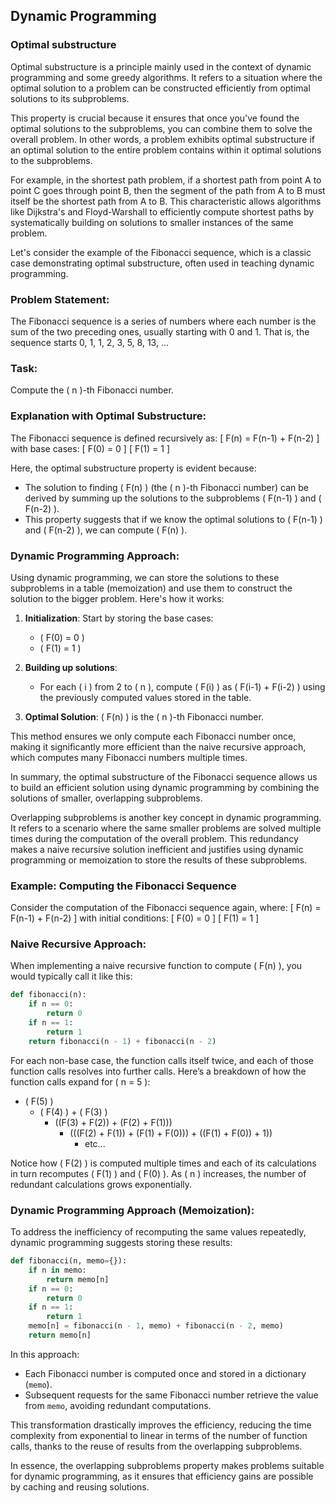 ## Dynamic Programming

### Optimal substructure
Optimal substructure is a principle mainly used in the context of dynamic programming and some greedy algorithms. It refers to a situation where the optimal solution to a problem can be constructed efficiently from optimal solutions to its subproblems.

This property is crucial because it ensures that once you've found the optimal solutions to the subproblems, you can combine them to solve the overall problem. In other words, a problem exhibits optimal substructure if an optimal solution to the entire problem contains within it optimal solutions to the subproblems.

For example, in the shortest path problem, if a shortest path from point A to point C goes through point B, then the segment of the path from A to B must itself be the shortest path from A to B. This characteristic allows algorithms like Dijkstra's and Floyd-Warshall to efficiently compute shortest paths by systematically building on solutions to smaller instances of the same problem.

Let's consider the example of the Fibonacci sequence, which is a classic case demonstrating optimal substructure, often used in teaching dynamic programming.

### Problem Statement:
The Fibonacci sequence is a series of numbers where each number is the sum of the two preceding ones, usually starting with 0 and 1. That is, the sequence starts 0, 1, 1, 2, 3, 5, 8, 13, ...

### Task:
Compute the \( n \)-th Fibonacci number.

### Explanation with Optimal Substructure:
The Fibonacci sequence is defined recursively as:
\[ F(n) = F(n-1) + F(n-2) \]
with base cases:
\[ F(0) = 0 \]
\[ F(1) = 1 \]

Here, the optimal substructure property is evident because:
- The solution to finding \( F(n) \) (the \( n \)-th Fibonacci number) can be derived by summing up the solutions to the subproblems \( F(n-1) \) and \( F(n-2) \).
- This property suggests that if we know the optimal solutions to \( F(n-1) \) and \( F(n-2) \), we can compute \( F(n) \).

### Dynamic Programming Approach:
Using dynamic programming, we can store the solutions to these subproblems in a table (memoization) and use them to construct the solution to the bigger problem. Here's how it works:

1. **Initialization**: Start by storing the base cases:
   - \( F(0) = 0 \)
   - \( F(1) = 1 \)

2. **Building up solutions**:
   - For each \( i \) from 2 to \( n \), compute \( F(i) \) as \( F(i-1) + F(i-2) \) using the previously computed values stored in the table.

3. **Optimal Solution**: \( F(n) \) is the \( n \)-th Fibonacci number.

This method ensures we only compute each Fibonacci number once, making it significantly more efficient than the naive recursive approach, which computes many Fibonacci numbers multiple times.

In summary, the optimal substructure of the Fibonacci sequence allows us to build an efficient solution using dynamic programming by combining the solutions of smaller, overlapping subproblems.

Overlapping subproblems is another key concept in dynamic programming. It refers to a scenario where the same smaller problems are solved multiple times during the computation of the overall problem. This redundancy makes a naive recursive solution inefficient and justifies using dynamic programming or memoization to store the results of these subproblems.

### Example: Computing the Fibonacci Sequence

Consider the computation of the Fibonacci sequence again, where:
\[ F(n) = F(n-1) + F(n-2) \]
with initial conditions:
\[ F(0) = 0 \]
\[ F(1) = 1 \]

### Naive Recursive Approach:
When implementing a naive recursive function to compute \( F(n) \), you would typically call it like this:

```python
def fibonacci(n):
    if n == 0:
        return 0
    if n == 1:
        return 1
    return fibonacci(n - 1) + fibonacci(n - 2)
```

For each non-base case, the function calls itself twice, and each of those function calls resolves into further calls. Here’s a breakdown of how the function calls expand for \( n = 5 \):

- \( F(5) \)
  - \( F(4) \) + \( F(3) \)
    - \((F(3) + F(2)) + (F(2) + F(1))\)
      - \(((F(2) + F(1)) + (F(1) + F(0))) + ((F(1) + F(0)) + 1)\)
        - etc...

Notice how \( F(2) \) is computed multiple times and each of its calculations in turn recomputes \( F(1) \) and \( F(0) \). As \( n \) increases, the number of redundant calculations grows exponentially.

### Dynamic Programming Approach (Memoization):
To address the inefficiency of recomputing the same values repeatedly, dynamic programming suggests storing these results:

```python
def fibonacci(n, memo={}):
    if n in memo:
        return memo[n]
    if n == 0:
        return 0
    if n == 1:
        return 1
    memo[n] = fibonacci(n - 1, memo) + fibonacci(n - 2, memo)
    return memo[n]
```

In this approach:
- Each Fibonacci number is computed once and stored in a dictionary (`memo`).
- Subsequent requests for the same Fibonacci number retrieve the value from `memo`, avoiding redundant computations.

This transformation drastically improves the efficiency, reducing the time complexity from exponential to linear in terms of the number of function calls, thanks to the reuse of results from the overlapping subproblems.

In essence, the overlapping subproblems property makes problems suitable for dynamic programming, as it ensures that efficiency gains are possible by caching and reusing solutions.
